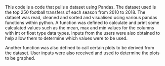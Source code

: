 This code is a code that pulls a dataset using Pandas. The dataset used is the top 250 football transfers of each season from 2010 to 2018. The dataset was read, cleaned and sorted and visualised using various pandas functions within python. A function was defined to calculate and print some calculated values such as the mean, max and min values for the columns with int or float type data types. Inputs from the users were also obtained to help allow them to determine which values were to be used.

Another function was also defined to call certain plots to be derived from the dataset. User inputs were also received and used to determine the plots to be graphed.